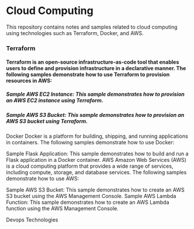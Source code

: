 # Cloud Computing
This repository contains notes and samples related to cloud computing using technologies such as Terraform, Docker, and AWS.

### Terraform
#### Terraform is an open-source infrastructure-as-code tool that enables users to define and provision infrastructure in a declarative manner. The following samples demonstrate how to use Terraform to provision resources in AWS:

##### Sample AWS EC2 Instance: This sample demonstrates how to provision an AWS EC2 instance using Terraform.
##### Sample AWS S3 Bucket: This sample demonstrates how to provision an AWS S3 bucket using Terraform.

Docker
Docker is a platform for building, shipping, and running applications in containers. The following samples demonstrate how to use Docker:

Sample Flask Application: This sample demonstrates how to build and run a Flask application in a Docker container.
AWS
Amazon Web Services (AWS) is a cloud computing platform that provides a wide range of services, including compute, storage, and database services. The following samples demonstrate how to use AWS:

Sample AWS S3 Bucket: This sample demonstrates how to create an AWS S3 bucket using the AWS Management Console.
Sample AWS Lambda Function: This sample demonstrates how to create an AWS Lambda function using the AWS Management Console.

<!-- Kubernetes and Google cloud -->
Devops Technologies